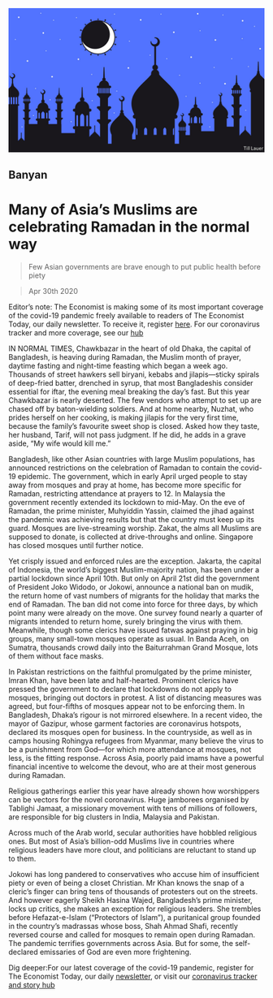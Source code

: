 ![](./images/20200502_ASD001_0.jpg)

## Banyan

# Many of Asia’s Muslims are celebrating Ramadan in the normal way

> Few Asian governments are brave enough to put public health before piety

> Apr 30th 2020

Editor’s note: The Economist is making some of its most important coverage of the covid-19 pandemic freely available to readers of The Economist Today, our daily newsletter. To receive it, register [here](https://www.economist.com//newslettersignup). For our coronavirus tracker and more coverage, see our [hub](https://www.economist.com//coronavirus)

IN NORMAL TIMES, Chawkbazar in the heart of old Dhaka, the capital of Bangladesh, is heaving during Ramadan, the Muslim month of prayer, daytime fasting and night-time feasting which began a week ago. Thousands of street hawkers sell biryani, kebabs and jilapis—sticky spirals of deep-fried batter, drenched in syrup, that most Bangladeshis consider essential for iftar, the evening meal breaking the day’s fast. But this year Chawkbazar is nearly deserted. The few vendors who attempt to set up are chased off by baton-wielding soldiers. And at home nearby, Nuzhat, who prides herself on her cooking, is making jilapis for the very first time, because the family’s favourite sweet shop is closed. Asked how they taste, her husband, Tarif, will not pass judgment. If he did, he adds in a grave aside, “My wife would kill me.”

Bangladesh, like other Asian countries with large Muslim populations, has announced restrictions on the celebration of Ramadan to contain the covid-19 epidemic. The government, which in early April urged people to stay away from mosques and pray at home, has become more specific for Ramadan, restricting attendance at prayers to 12. In Malaysia the government recently extended its lockdown to mid-May. On the eve of Ramadan, the prime minister, Muhyiddin Yassin, claimed the jihad against the pandemic was achieving results but that the country must keep up its guard. Mosques are live-streaming worship. Zakat, the alms all Muslims are supposed to donate, is collected at drive-throughs and online. Singapore has closed mosques until further notice.

Yet crisply issued and enforced rules are the exception. Jakarta, the capital of Indonesia, the world’s biggest Muslim-majority nation, has been under a partial lockdown since April 10th. But only on April 21st did the government of President Joko Widodo, or Jokowi, announce a national ban on mudik, the return home of vast numbers of migrants for the holiday that marks the end of Ramadan. The ban did not come into force for three days, by which point many were already on the move. One survey found nearly a quarter of migrants intended to return home, surely bringing the virus with them. Meanwhile, though some clerics have issued fatwas against praying in big groups, many small-town mosques operate as usual. In Banda Aceh, on Sumatra, thousands crowd daily into the Baiturrahman Grand Mosque, lots of them without face masks.

In Pakistan restrictions on the faithful promulgated by the prime minister, Imran Khan, have been late and half-hearted. Prominent clerics have pressed the government to declare that lockdowns do not apply to mosques, bringing out doctors in protest. A list of distancing measures was agreed, but four-fifths of mosques appear not to be enforcing them. In Bangladesh, Dhaka’s rigour is not mirrored elsewhere. In a recent video, the mayor of Gazipur, whose garment factories are coronavirus hotspots, declared its mosques open for business. In the countryside, as well as in camps housing Rohingya refugees from Myanmar, many believe the virus to be a punishment from God—for which more attendance at mosques, not less, is the fitting response. Across Asia, poorly paid imams have a powerful financial incentive to welcome the devout, who are at their most generous during Ramadan.

Religious gatherings earlier this year have already shown how worshippers can be vectors for the novel coronavirus. Huge jamborees organised by Tablighi Jamaat, a missionary movement with tens of millions of followers, are responsible for big clusters in India, Malaysia and Pakistan.

Across much of the Arab world, secular authorities have hobbled religious ones. But most of Asia’s billion-odd Muslims live in countries where religious leaders have more clout, and politicians are reluctant to stand up to them.

Jokowi has long pandered to conservatives who accuse him of insufficient piety or even of being a closet Christian. Mr Khan knows the snap of a cleric’s finger can bring tens of thousands of protesters out on the streets. And however eagerly Sheikh Hasina Wajed, Bangladesh’s prime minister, locks up critics, she makes an exception for religious leaders. She trembles before Hefazat-e-Islam (“Protectors of Islam”), a puritanical group founded in the country’s madrassas whose boss, Shah Ahmad Shafi, recently reversed course and called for mosques to remain open during Ramadan. The pandemic terrifies governments across Asia. But for some, the self-declared emissaries of God are even more frightening.

Dig deeper:For our latest coverage of the covid-19 pandemic, register for The Economist Today, our daily [newsletter](https://www.economist.com//newslettersignup), or visit our [coronavirus tracker and story hub](https://www.economist.com//coronavirus)